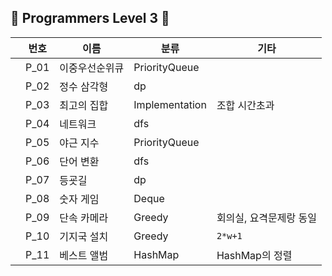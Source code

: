 ## 💜 Programmers Level 3 💜

|  | 번호   | 이름      | 분류             | 기타            |
| ---- |------|---------|----------------|---------------|
|      | P_01 | 이중우선순위큐 | PriorityQueue  |               |
|      | P_02 | 정수 삼각형  | dp             |               |
|      | P_03 | 최고의 집합  | Implementation | 조합 시간초과       |
|      | P_04 | 네트워크    | dfs            |               |
|      | P_05 | 야근 지수   | PriorityQueue  |               |
|      | P_06 | 단어 변환   | dfs            |               |
|      | P_07 | 등굣길     | dp             |               |
|      | P_08 | 숫자 게임   | Deque          |               |
|      | P_09 | 단속 카메라  | Greedy         | 회의실, 요격문제랑 동일 |
|      | P_10 | 기지국 설치  | Greedy         | `2*w+1`       |
|      | P_11 | 베스트 앨범  | HashMap        | HashMap의 정렬   |

